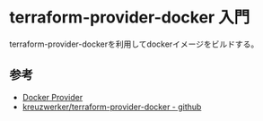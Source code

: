 terraform-provider-docker 入門
==============================

terraform-provider-dockerを利用してdockerイメージをビルドする。



## 参考
* [Docker Provider](https://registry.terraform.io/providers/kreuzwerker/docker/latest/docs)
* [kreuzwerker/terraform-provider-docker - github](https://github.com/kreuzwerker/terraform-provider-docker)

